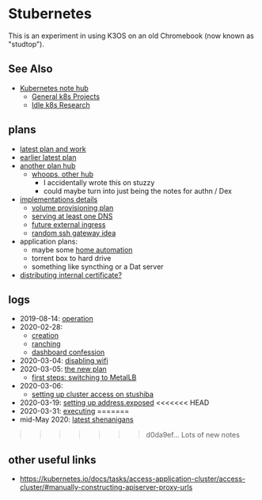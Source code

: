 # Stubernetes

This is an experiment in using K3OS on an old Chromebook (now known as "studtop").

## See Also

- [Kubernetes note hub](f7ab56ca-06db-4c96-808f-4d0b0ee47819.md)
  - [General k8s Projects](950653f7-1ddf-4a58-a8bd-e3d2df544bb4.md)
  - [Idle k8s Research](fe193832-2ffa-4cd4-a458-ec2c73cbe9b3.md)

## plans

- [latest plan and work](de490ea9-f480-4e03-a671-0d1173753c53.md)
- [earlier latest plan](2bb638db-594b-448d-a643-988be98d612c.md)
- [another plan hub](6eaacf19-314a-4d54-a197-8ee0430f6273.md)
  - [whoops, other hub](911b54f8-89e0-4b92-a07c-cfee57f69d7a.md)
    - I accidentally wrote this on stuzzy
    - could maybe turn into just being the notes for authn / Dex
- [implementations details](aea5717c-3578-4b53-a070-7677e36b1d04.md)
  - [volume provisioning plan](4359d3b6-185b-40b3-8f00-64c8f1b4b528.md)
  - [serving at least one DNS](ce6da281-bfd6-4c42-a1e9-31e8fda39c08.md)
  - [future external ingress](948d361e-7a98-43a0-9bad-37bc4ff982ec.md)
  - [random ssh gateway idea](b2c1365f-1a45-40a7-a853-1863eef58c38.md)
- application plans:
  - maybe some [home automation](92b3ba74-2df9-4879-9e9c-234421cece41.md)
  - torrent box to hard drive
  - something like syncthing or a Dat server
- [distributing internal certificate?](b07aa324-ac8d-4b4d-99d2-d0dd11168b4a.md)

## logs

- 2019-08-14: [operation](7c4b615a-033c-4230-97f7-0e91139b5c9a.md)
- 2020-02-28:
  - [creation](c83c7062-d45b-411b-9420-0db45f85be2b.md)
  - [ranching](8feab719-bfad-45ac-938e-3ccb9f8c9e72.md)
  - [dashboard confession](45fb7e26-f342-4cd3-814c-5e9ac43af602.md)
- 2020-03-04: [disabling wifi](8e14bac7-619e-42a3-9730-8355005383c5.md)
- 2020-03-05: [the new plan](aea5717c-3578-4b53-a070-7677e36b1d04.md)
  - [first steps: switching to MetalLB](27f5f508-d869-4292-9036-30fc0ccaf014.md)
- 2020-03-06:
  - [setting up cluster access on stushiba](b9a55188-647f-4cd0-ab69-6df7e25ccb24.md)
- 2020-03-19: [setting up address.exposed](07e52fe5-91ae-4f98-a565-dcf10e3232c2.md)
<<<<<<< HEAD
- 2020-03-31: [executing](515478b1-74db-434c-9949-1053d46aa653.md)
=======
- mid-May 2020: [latest shenanigans](de490ea9-f480-4e03-a671-0d1173753c53.md)
>>>>>>> d0da9ef... Lots of new notes

## other useful links

- https://kubernetes.io/docs/tasks/access-application-cluster/access-cluster/#manually-constructing-apiserver-proxy-urls
